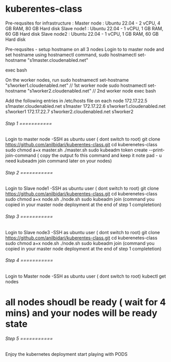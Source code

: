 # kuberentes-class
Pre-requsites for infrastructure : 
Master node : Ubuntu 22.04 - 2 vCPU, 4 GB RAM, 80 GB Hard disk 
Slave node1 : Ubuntu 22.04 - 1 vCPU, 1 GB RAM, 60 GB Hard disk 
Slave node2 : Ubuntu 22.04 - 1 vCPU, 1 GB RAM, 60 GB Hard disk 

Pre-requsites - setup hostname on all 3 nodes
Login to to master node and set hostname using hostnamectl command,
sudo hostnamectl set-hostname "s1master.cloudenabled.net"

exec bash

On the worker nodes, run
sudo hostnamectl set-hostname "s1worker1.cloudenabled.net"   // 1st worker node
sudo hostnamectl set-hostname "s1worker2.cloudenabled.net"   // 2nd worker node
exec bash

Add the following entries in /etc/hosts file on each node
172.17.22.5   s1master.cloudenabled.net s1master
172.17.22.6  s1worker1.cloudenabled.net s1worker1
172.17.22.7   s1worker2.cloudenabled.net s1worker2

###### Step 1 ===========
Login to master node -SSH as ubuntu user ( dont switch to root)
git clone https://github.com/anilbidari/kuberentes-class.git
cd kuberenetes-class
sudo chmod a+x master.sh 
./master.sh
sudo kubeadm token create --print-join-command ( copy the output fo this command and keep it note pad - u need kubeadm join command later on your nodes)


###### Step 2 ===========
Login to Slave node1 -SSH as ubuntu user ( dont switch to root)
git clone https://github.com/anilbidari/kuberentes-class.git
cd kuberenetes-class
sudo chmod a+x node.sh 
./node.sh
sudo kubeadm join (command you copied in your master node deployment at the end of step 1 completetion)

###### Step 3 ===========
Login to Slave node3 -SSH as ubuntu user ( dont switch to root)
git clone https://github.com/anilbidari/kuberentes-class.git
cd kuberenetes-class
sudo chmod a+x node.sh 
./node.sh
sudo kubeadm join (command you copied in your master node deployment at the end of step 1 completetion)

###### Step 4 ===========
Login to Master node -SSH as ubuntu user ( dont switch to root)
kubectl get nodes 
# all nodes shoudl be ready ( wait for 4 mins) and your nodes will be ready state

###### Step 5 ===========
Enjoy the kubernetes deployment start playing with PODS


